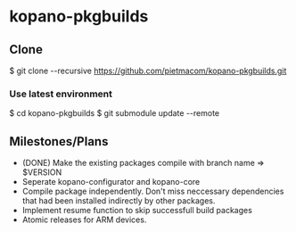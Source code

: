# kopano-pkgbuilds

## Clone
 $ git clone --recursive https://github.com/pietmacom/kopano-pkgbuilds.git

### Use latest environment
 $ cd kopano-pkgbuilds
 $ git submodule update --remote

## Milestones/Plans
 - (DONE) Make the existing packages compile with branch name => $VERSION
 - Seperate kopano-configurator and kopano-core
 - Compile package independently. Don't miss neccessary dependencies that had been installed indirectly by other packages.
 - Implement resume function to skip successfull build packages
 - Atomic releases for ARM devices.
